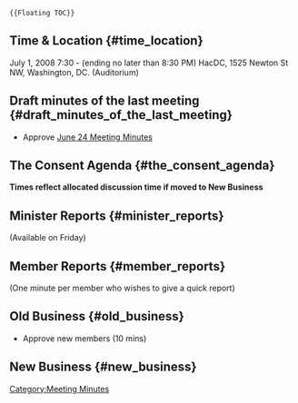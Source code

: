 ```{=mediawiki}
{{Floating TOC}}
```
## Time & Location {#time_location}

July 1, 2008 7:30 - (ending no later than 8:30 PM) HacDC, 1525 Newton St
NW, Washington, DC. (Auditorium)

## Draft minutes of the last meeting {#draft_minutes_of_the_last_meeting}

-   Approve [ June 24 Meeting
    Minutes](Regular_Member_Meeting_Minutes_2008_06_24)

## The Consent Agenda {#the_consent_agenda}

**Times reflect allocated discussion time if moved to New Business**

## Minister Reports {#minister_reports}

(Available on Friday)

## Member Reports {#member_reports}

(One minute per member who wishes to give a quick report)

## Old Business {#old_business}

-   Approve new members (10 mins)

## New Business {#new_business}

[Category:Meeting Minutes](Category:Meeting_Minutes)
